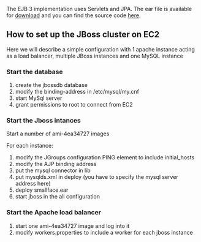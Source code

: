 The EJB 3 implementation uses Servlets and JPA.
The ear file is available for [download](http://cloudspeed.googlecode.com/files/smallface.ear) and you can find the source code [here](http://code.google.com/p/cloudspeed/source/browse/#svn/trunk/smallface/ejb3).

## How to set up the JBoss cluster on EC2 ##

Here we will describe a simple configuration with 1 apache instance acting as a load balancer, multiple JBoss instances and one MySQL instance

### Start the database ###

  1. create the jbossdb database
  1. modify the binding-address in /etc/mysql/my.cnf
  1. start MySql server
  1. grant permissions to root to connect from EC2


### Start the Jboss intances ###
Start a number of ami-4ea34727 images

For each instance:

  1. modify the JGroups configuration PING element to include initial\_hosts
  1. modify the AJP binding address
  1. put the mysql connector in lib
  1. put mysqlds.xml in deploy (you have to specify the mysql server address here)
  1. deploy smallface.ear
  1. start jboss in the all configuration


### Start the Apache load balancer ###

  1. start one ami-4ea34727 image and log into it
  1. modify workers.properties to include a worker for each jboss instance